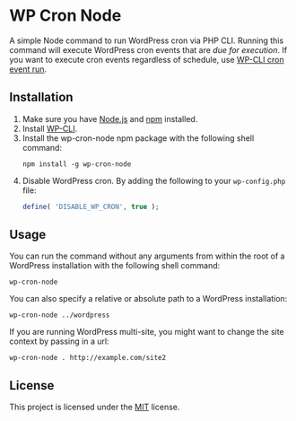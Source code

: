 WP Cron Node
============

A simple Node command to run WordPress cron via PHP CLI. Running this command will execute WordPress cron events that are *due for execution*. If you want to execute cron events regardless of schedule, use [WP-CLI cron event run](http://wp-cli.org/commands/cron/event/run/).

## Installation
1. Make sure you have [Node.js](http://nodejs.org/) and [npm](https://www.npmjs.org/) installed.
1. Install [WP-CLI](http://wp-cli.org/).
1. Install the wp-cron-node npm package with the following shell command:
    ```
    npm install -g wp-cron-node
    ```
1. Disable WordPress cron. By adding the following to your ```wp-config.php``` file:
    ```php
    define( 'DISABLE_WP_CRON', true );
    ```

## Usage

You can run the command without any arguments from within the root of a WordPress installation with the following shell
command:

```
wp-cron-node
```

You can also specify a relative or absolute path to a WordPress installation:

```
wp-cron-node ../wordpress
```

If you are running WordPress multi-site, you might want to change the site context by passing in a url:

```
wp-cron-node . http://example.com/site2
```

## License

This project is licensed under the [MIT](http://opensource.org/licenses/MIT) license.